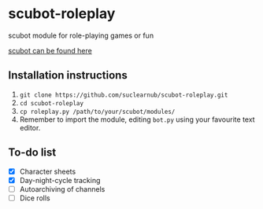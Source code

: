 # scubot-roleplay
scubot module for role-playing games or fun

[scubot can be found here](https://github.com/scubot/scubot)

## Installation instructions
1. `git clone https://github.com/suclearnub/scubot-roleplay.git`
2. `cd scubot-roleplay`
3. `cp roleplay.py /path/to/your/scubot/modules/`
4. Remember to import the module, editing `bot.py` using your favourite text editor.

## To-do list
- [x] Character sheets
- [x] Day-night-cycle tracking
- [ ] Autoarchiving of channels
- [ ] Dice rolls
